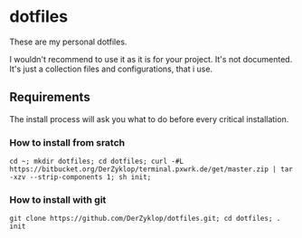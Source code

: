 # dotfiles

These are my personal dotfiles.

I wouldn't recommend to use it as it is for your project. It's not documented.
It's just a collection files and configurations, that i use.

## Requirements

The install process will ask you what to do before every critical installation.

### How to install from sratch

```
cd ~; mkdir dotfiles; cd dotfiles; curl -#L https://bitbucket.org/DerZyklop/terminal.pxwrk.de/get/master.zip | tar -xzv --strip-components 1; sh init;
```

### How to install with git

```
git clone https://github.com/DerZyklop/dotfiles.git; cd dotfiles; . init
```
